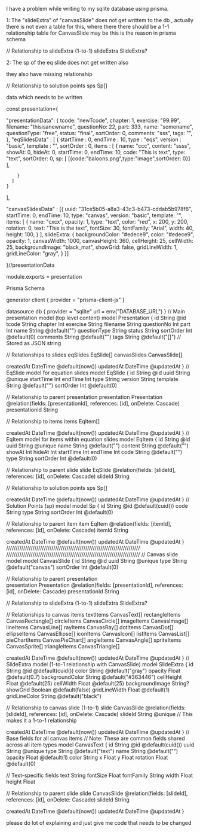 
I have a problem while writing to my sqlite database using prisma.

1: The "slideExtra" of "canvasSlide" does not get writtem to the db , actually there is not even a table for this, where there there should be a 1-1 relationship table for CanvasSlide
 may be this is the reason in prisma schema

  // Relationship to slideExtra (1-to-1)
  slideExtra    SlideExtra?
  
2: The sp of the eq slide does not get written also 

they also have missing relationship 


  // Relationship to solution points
  sps         Sp[]

data which needs to be written



const presentation={

"presentationData": {
    tcode: "newTcode",
    chapter: 1,
    exercise: "99.99",
    filename: "thisisanewname",
    questionNo: 22,
    part: 333,
    name: "somename",
    questionType: "free",
    status: "final",
    sortOrder: 0,
    comments: "sss",
    tags: "",
},
"eqSlidesData" : [
    {
      startTime : 0,
      endTime : 10,
      type : "eqs",
      version : "basic",
      template : "",
      sortOrder : 0,
      items : [
        {
          name: "ccc",
          content: "ssss",
          showAt: 0,
          hideAt: 0,
          startTime: 0,
          endTime: 10,
          code: "This is text",
          type: "text",
          sortOrder: 0,
          sp: [
            [{code:"baloons.png",type:"image",sortOrder: 0}]
          ],
          
        }
      ]
    }
  ],
  
"canvasSlidesData" : [{
        uuid: "31ce5b05-a8a3-43c3-b473-cddab5b978f6",
        startTime: 0,
        endTime: 10,
        type: "canvas",
        version: "basic",
        template: "",
        items: [
          {
            name: "cxcx",
            opacity: 1,
            type: "text",
            color: "red",
            x: 200,
            y: 200,
            rotation: 0,
            text: "This is the text",
            fontSize: 30,
            fontFamily: "Arial",
            width: 40,
            height: 100,
          }
        ],
        slideExtra: {
          backgroundColor: "#edece9",
          color: "#edece9",
          opacity: 1,
          canvasWidth: 1000,
          canvasHeight: 360,
          cellHeight: 25,
          cellWidth: 25,
          backgroundImage: "black_mat",
          showGrid: false,
          gridLineWidth: 1,
          gridLineColor: "gray",
        }
  }]

}//presentationData

module.exports = presentation

Prisma Schema

generator client {
  provider = "prisma-client-js"
}

datasource db {
  provider = "sqlite"
  url      = env("DATABASE_URL")
}
// Main presentation model (top level content)
model Presentation {
  id           String   @id
  tcode        String
  chapter      Int
  exercise     String
  filename     String
  questionNo   Int
  part         Int
  name         String   @default("")
  questionType String
  status       String
  sortOrder    Int      @default(0)
  comments     String   @default("")
  tags         String   @default("[]") // Stored as JSON string
  
  // Relationships to slides
  eqSlides     EqSlide[]
  canvasSlides CanvasSlide[]
  
  createdAt    DateTime @default(now())
  updatedAt    DateTime @updatedAt
}
// EqSlide model for equation slides
model EqSlide {
  id          String    @id
  uuid        String    @unique
  startTime   Int
  endTime     Int
  type        String
  version     String
  template    String    @default("")
  sortOrder   Int       @default(0) 
  
  // Relationship to parent presentation
  presentation   Presentation @relation(fields: [presentationId], references: [id], onDelete: Cascade)
  presentationId String
  
  // Relationship to items
  items       EqItem[]
  
  createdAt   DateTime @default(now())
  updatedAt   DateTime @updatedAt
}
// EqItem model for items within equation slides
model EqItem {
  id          String    @id
  uuid        String    @unique
  name        String    @default("")
  content     String    @default("")
  showAt      Int
  hideAt      Int
  startTime   Int
  endTime     Int
  code        String    @default("")
  type        String
  sortOrder   Int       @default(0)
  
  // Relationship to parent slide
  slide       EqSlide   @relation(fields: [slideId], references: [id], onDelete: Cascade)
  slideId     String
  
  // Relationship to solution points
  sps         Sp[]
  
  createdAt   DateTime @default(now())
  updatedAt   DateTime @updatedAt
}
// Solution Points (sp) model
model Sp {
  id          String    @id @default(cuid())
  code        String
  type        String
  sortOrder   Int       @default(0)
  
  // Relationship to parent item
  item        EqItem    @relation(fields: [itemId], references: [id], onDelete: Cascade)
  itemId      String
  
  createdAt   DateTime @default(now())
  updatedAt   DateTime @updatedAt
}
///////////////////////////////////////////////////////////////////////
///////////////////////////////////////////////////////////////////////
// Canvas slide model 
model CanvasSlide {
  id              String    @id
  uuid            String    @unique
  type            String    @default("canvas")
  sortOrder       Int       @default(0)
  
  // Relationship to parent presentation  
  presentation   Presentation @relation(fields: [presentationId], references: [id], onDelete: Cascade)
  presentationId String
  
  // Relationship to slideExtra (1-to-1)
  slideExtra    SlideExtra?
  
  // Relationships to canvas items
  textItems      CanvasText[]
  rectangleItems CanvasRectangle[]
  circleItems    CanvasCircle[]
  imageItems     CanvasImage[]
  lineItems      CanvasLine[]
  rayItems       CanvasRay[]
  dotItems       CanvasDot[]
  ellipseItems   CanvasEllipse[]
  iconItems      CanvasIcon[]
  listItems      CanvasList[]
  pieChartItems  CanvasPieChart[]
  angleItems     CanvasAngle[]
  spriteItems    CanvasSprite[]
  triangleItems  CanvasTriangle[]
  
  createdAt   DateTime @default(now())
  updatedAt   DateTime @updatedAt
}
// SlideExtra model (1-to-1 relationship with CanvasSlide)
model SlideExtra {
  id                String    @id @default(cuid())
  color             String    @default("gray")
  opacity           Float     @default(0.7)
  backgroundColor   String    @default("#363446")
  cellHeight        Float     @default(25)
  cellWidth         Float     @default(25)
  backgroundImage   String?
  showGrid          Boolean   @default(false)
  gridLineWidth     Float     @default(1)
  gridLineColor     String    @default("black")
  
  // Relationship to canvas slide (1-to-1)
  slide             CanvasSlide @relation(fields: [slideId], references: [id], onDelete: Cascade)
  slideId           String      @unique // This makes it a 1-to-1 relationship
  
  createdAt         DateTime @default(now())
  updatedAt         DateTime @updatedAt
}
// Base fields for all canvas items
// Note: These are common fields shared across all item types
model CanvasText {
  id          String    @id @default(cuid())
  uuid        String    @unique
  type        String    @default("text")
  name        String    @default("")
  opacity     Float     @default(1)
  color       String
  x           Float
  y           Float
  rotation    Float     @default(0)
  
  // Text-specific fields
  text        String
  fontSize    Float
  fontFamily  String
  width       Float
  height      Float
  
  // Relationship to parent slide
  slide       CanvasSlide  @relation(fields: [slideId], references: [id], onDelete: Cascade)
  slideId     String
  
  createdAt   DateTime @default(now())
  updatedAt   DateTime @updatedAt
}

please do lot of explaining and just give me code that needs to be changed 
